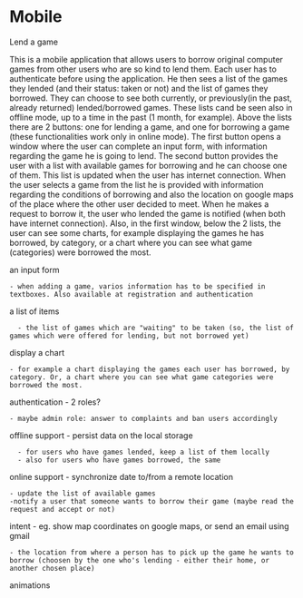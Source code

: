 # Mobile

Lend a game

This is a mobile application that allows users to borrow original computer games from other users who are so kind to lend them. Each user has to authenticate before using the application. He then sees a list of the games they lended (and their status: taken or not) and the list of games they borrowed. They can choose to see both currently, or previously(in the past, already returned) lended/borrowed games.
These lists cand be seen also in offline mode, up to a time in the past (1 month, for example). Above the lists there are 2 buttons: one for lending a game, and one for borrowing a game (these functionalities work only in online mode). The first button opens a window where the user can complete an input form, with information regarding the game he is going to lend. The second button provides the user with a list with available games for borrowing and he can choose one of them. This list is updated when the user has internet connection. When the user selects a game from the list he is provided with information regarding the conditions of borrowing and also the location on google maps of the place where the other user decided to meet. When he makes a request to borrow it, the user who lended the game is notified (when both have internet connection). Also, in the first window, below the 2 lists, the user can see some charts, for example displaying the games he has borrowed, by category, or a chart where you can see what game (categories) were borrowed the most. 

an input form 
    
    - when adding a game, varios information has to be specified in textboxes. Also available at registration and authentication

a list of items 

      - the list of games which are "waiting" to be taken (so, the list of games which were offered for lending, but not borrowed yet) 
      
display a chart 

    - for example a chart displaying the games each user has borrowed, by category. Or, a chart where you can see what game categories were borrowed the most.

authentication - 2 roles?

    - maybe admin role: answer to complaints and ban users accordingly

offline support - persist data on the local storage 

      - for users who have games lended, keep a list of them locally
      - also for users who have games borrowed, the same
  

online support - synchronize date to/from a remote location
    
    - update the list of available games
    -notify a user that someone wants to borrow their game (maybe read the request and accept or not)
    
intent - eg. show map coordinates on google maps, or send an email using gmail

    - the location from where a person has to pick up the game he wants to borrow (choosen by the one who's lending - either their home, or another chosen place)

animations
